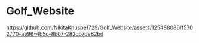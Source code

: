 ﻿# Golf_Website



https://github.com/NikitaKhuspe1729/Golf_Website/assets/125488086/f5702770-a596-4b5c-8b07-282cb7de82bd

